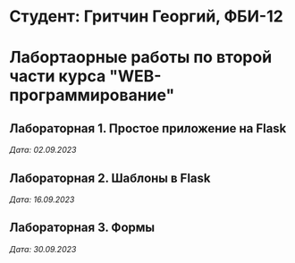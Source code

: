 # Студент: Гритчин Георгий, ФБИ-12

# Лабортаорные работы по второй части курса "WEB-программирование"

## Лабораторная 1. Простое приложение на Flask

*Дата: 02.09.2023*

## Лабораторная 2. Шаблоны в Flask

*Дата: 16.09.2023*

## Лабораторная 3. Формы

*Дата: 30.09.2023*


